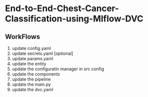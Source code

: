 # End-to-End-Chest-Cancer-Classification-using-Mlflow-DVC


## WorkFlows

1. update config.yaml
2. update secrets.yaml [optional]
3. update params.yaml
4. update the entity
5. update the configuratin manager in src config
6. update the components
7. update the pipeline
8. update the main.py
9. update the dvc.yaml


